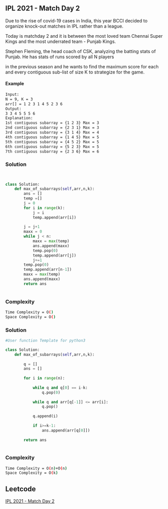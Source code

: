 ## IPL 2021 - Match Day 2

Due to the rise of covid-19 cases in India, this year BCCI decided to organize knock-out matches in IPL rather than a league.

Today is matchday 2 and it is between the most loved team Chennai Super Kings and the most underrated team - Punjab Kings. 

Stephen Fleming, the head coach of CSK, analyzing the batting stats of Punjab. He has stats of runs scored by all N players 

in the previous season and he wants to find the maximum score for each and every contiguous sub-list of size K to strategize for the game.

#### Example
```bash
Input:
N = 9, K = 3
arr[] = 1 2 3 1 4 5 2 3 6
Output: 
3 3 4 5 5 5 6 
Explanation: 
1st contiguous subarray = {1 2 3} Max = 3
2nd contiguous subarray = {2 3 1} Max = 3
3rd contiguous subarray = {3 1 4} Max = 4
4th contiguous subarray = {1 4 5} Max = 5
5th contiguous subarray = {4 5 2} Max = 5
6th contiguous subarray = {5 2 3} Max = 5
7th contiguous subarray = {2 3 6} Max = 6

```
### Solution 

```python

 
class Solution:
    def max_of_subarrays(self,arr,n,k):
        ans = []
        temp =[]
        j = 0
        for i in range(k):
            j = i
            temp.append(arr[i])
            
        j = j+1
        maxx = 0
        while j < n:
            maxx = max(temp)
            ans.append(maxx)
            temp.pop(0)
            temp.append(arr[j])
            j+=1
        temp.pop(0)
        temp.append(arr[n-1])
        maxx = max(temp)
        ans.append(maxx)
        return ans
                   
```
### Complexity
```bash
Time Complexity = O()
Space Complexity = O() 
```
### Solution 

```python
#User function Template for python3

class Solution:
    def max_of_subarrays(self,arr,n,k):
        
        q = []
        ans = []
        
        for i in range(n):
            
            while q and q[0] == i-k:
                q.pop(0)
            
            while q and arr[q[-1]] <= arr[i]:
                q.pop()
                
            q.append(i)
            
            if i>=k-1:
                ans.append(arr[q[0]])
            
        return ans
        
```
### Complexity
```bash
Time Complexity = O(n)+O(n)
Space Complexity = O(k) 
```

## Leetcode       
[IPL 2021 - Match Day 2](https://practice.geeksforgeeks.org/problems/deee0e8cf9910e7219f663c18d6d640ea0b87f87/1?utm_source=gfg&utm_medium=article&utm_campaign=bottom_sticky_on_article)
